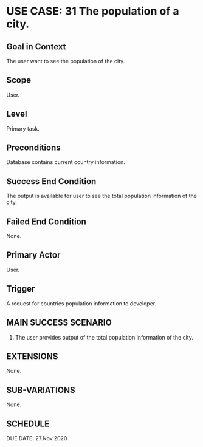 USE CASE: 31 The population of a city.
=========

Goal in Context
------
The user want to see the population of the city.

Scope
----
User.

Level
---
Primary task.

Preconditions
---
Database contains current country information.

Success End Condition
----
The output is available for user to see the total population information of the city.

Failed End Condition
----
None.

Primary Actor
----
User.

Trigger
-----
A request for countries population information to developer.

MAIN SUCCESS SCENARIO
-----
1. The user provides output of the total population information of the city.

EXTENSIONS
-----
None.

SUB-VARIATIONS
----
None.

SCHEDULE
--
DUE DATE: 27.Nov.2020